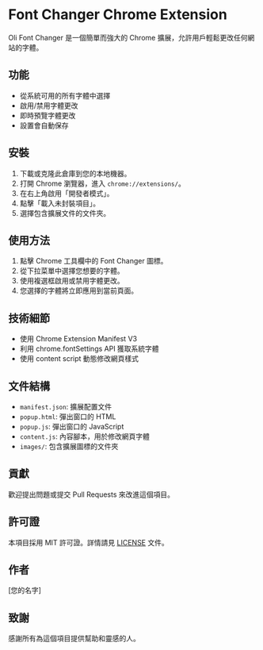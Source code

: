 # Font Changer Chrome Extension

Oli Font Changer 是一個簡單而強大的 Chrome 擴展，允許用戶輕鬆更改任何網站的字體。

## 功能

- 從系統可用的所有字體中選擇
- 啟用/禁用字體更改
- 即時預覽字體更改
- 設置會自動保存

## 安裝

1. 下載或克隆此倉庫到您的本地機器。
2. 打開 Chrome 瀏覽器，進入 `chrome://extensions/`。
3. 在右上角啟用「開發者模式」。
4. 點擊「載入未封裝項目」。
5. 選擇包含擴展文件的文件夾。

## 使用方法

1. 點擊 Chrome 工具欄中的 Font Changer 圖標。
2. 從下拉菜單中選擇您想要的字體。
3. 使用複選框啟用或禁用字體更改。
4. 您選擇的字體將立即應用到當前頁面。

## 技術細節

- 使用 Chrome Extension Manifest V3
- 利用 chrome.fontSettings API 獲取系統字體
- 使用 content script 動態修改網頁樣式

## 文件結構

- `manifest.json`: 擴展配置文件
- `popup.html`: 彈出窗口的 HTML
- `popup.js`: 彈出窗口的 JavaScript
- `content.js`: 內容腳本，用於修改網頁字體
- `images/`: 包含擴展圖標的文件夾

## 貢獻

歡迎提出問題或提交 Pull Requests 來改進這個項目。

## 許可證

本項目採用 MIT 許可證。詳情請見 [LICENSE](LICENSE) 文件。

## 作者

[您的名字]

## 致謝

感謝所有為這個項目提供幫助和靈感的人。
